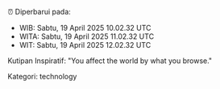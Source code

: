 ⏰ Diperbarui pada:
- WIB: Sabtu, 19 April 2025 10.02.32 UTC
- WITA: Sabtu, 19 April 2025 11.02.32 UTC
- WIT: Sabtu, 19 April 2025 12.02.32 UTC

Kutipan Inspiratif:
"You affect the world by what you browse."


Kategori: technology

